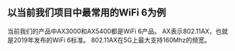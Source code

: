 
## 以当前我们项目中最常用的WiFi 6为例
当前我们的产品中AX3000和AX5400都是WiFi 6产品。
AX表示802.11AX，也就是2019年发布的WiFi 6标准。
802.11AX在5G上最大支持160Mhz的频宽。


<!--stackedit_data:
eyJoaXN0b3J5IjpbLTEyNjQ0MTEyMThdfQ==
-->